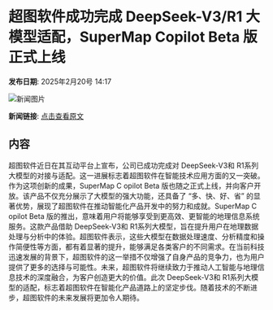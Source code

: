 # 超图软件成功完成 DeepSeek-V3/R1 大模型适配，SuperMap Copilot Beta 版正式上线

**发布日期**: 2025年2月20号 14:17

![新闻图片](https://pic.chinaz.com/picmap/202502051558233072_8.jpg)

**新闻链接**: [点击查看原文](https://www.aibase.com/zh/news/15558)

## 内容

超图软件近日在其互动平台上宣布，公司已成功完成对 DeepSeek-V3和 R1系列大模型的对接与适配。这一进展标志着超图软件在智能技术应用方面的又一突破。作为这项创新的成果，SuperMap C opilot Beta 版也随之正式上线，并向客户开放。该产品不仅充分展示了大模型的强大功能，还具备了 “多、快、好、省” 的显著优势，展现了超图软件在推动智能化产品开发中的努力和成就。SuperMap C opilot Beta 版的推出，意味着用户将能够享受到更高效、更智能的地理信息系统服务。这款产品借助 DeepSeek-V3和 R1系列大模型，旨在提升用户在地理数据处理与分析中的体验。超图软件表示，这些大模型在数据处理速度、分析精度和操作简便性等方面，都有着显著的提升，能够满足各类客户的不同需求。在当前科技迅速发展的背景下，超图软件的这一举措不仅增强了自身产品的竞争力，也为用户提供了更多的选择与可能性。未来，超图软件将继续致力于推动人工智能与地理信息技术的深度融合，为客户创造更大的价值。此次 DeepSeek-V3和 R1系列大模型的适配，标志着超图软件在智能化产品道路上的坚定步伐。随着技术的不断进步，超图软件的未来发展将更加令人期待。
